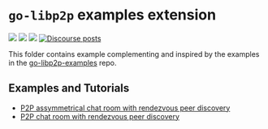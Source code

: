 # `go-libp2p` examples extension

[![](https://img.shields.io/badge/made%20by-Protocol%20Labs-blue.svg?style=flat-square)](https://protocol.ai)
[![](https://img.shields.io/badge/project-libp2p-yellow.svg?style=flat-square)](https://libp2p.io/)
[![](https://img.shields.io/badge/freenode-%23libp2p-yellow.svg?style=flat-square)](http://webchat.freenode.net/?channels=%23libp2p)
[![Discourse posts](https://img.shields.io/discourse/https/discuss.libp2p.io/posts.svg)](https://discuss.libp2p.io)

This folder contains example complementing and inspired by the examples in the [go-libp2p-examples](https://github.com/libp2p/go-libp2p-examples) repo.

## Examples and Tutorials

- [P2P assymmetrical chat room with rendezvous peer discovery](./assymmetrical-room-chat)
- [P2P chat room with rendezvous peer discovery](./room-chat-with-rendezvous)
